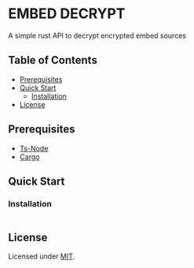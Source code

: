 # EMBED DECRYPT

A simple rust API to decrypt encrypted embed sources

<h2> Table of Contents </h2>

- [Prerequisites](#prerequisites)
- [Quick Start](#quick-start)
    - [Installation](#installation)
- [License](#license)


## Prerequisites
- [Ts-Node](https://www.npmjs.com/package/ts-node)
- [Cargo](https://www.rust-lang.org/tools/install)

## Quick Start

### Installation
```bash

```

## License
Licensed under [MIT](./LICENSE).
